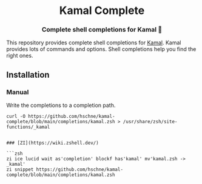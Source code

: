 <div align="center">

# Kamal Complete

### Complete shell completions for Kamal 💎

</div>

This repository provides complete shell completions for [Kamal](https://kamal-deploy.org/). Kamal provides lots of commands and options. Shell completions help you find the right ones.

## Installation

### Manual

Write the completions to a completion path.

````
curl -O https://github.com/hschne/kamal-complete/blob/main/completions/kamal.zsh > /usr/share/zsh/site-functions/_kamal


### [ZI](https://wiki.zshell.dev/)

```zsh
zi ice lucid wait as'completion' blockf has'kamal' mv'kamal.zsh -> _kamal'
zi snippet https://github.com/hschne/kamal-complete/blob/main/completions/kamal.zsh
````
